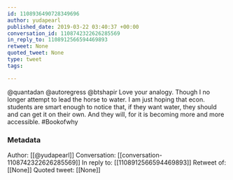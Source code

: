 ```yaml
---
id: 1108936490728349696
author: yudapearl
published_date: 2019-03-22 03:40:37 +00:00
conversation_id: 1108742322626285569
in_reply_to: 1108912566594469893
retweet: None
quoted_tweet: None
type: tweet
tags:

---
```


@quantadan @autoregress @btshapir Love your analogy. Though I no longer attempt to lead the horse to water.
I am just hoping that econ. students are smart enough to notice that, if they want water, they should and can get it on their own. And they will, for it is becoming more and more accessible. #Bookofwhy

### Metadata

Author: [[@yudapearl]]
Conversation: [[conversation-1108742322626285569]]
In reply to: [[1108912566594469893]]
Retweet of: [[None]]
Quoted tweet: [[None]]
